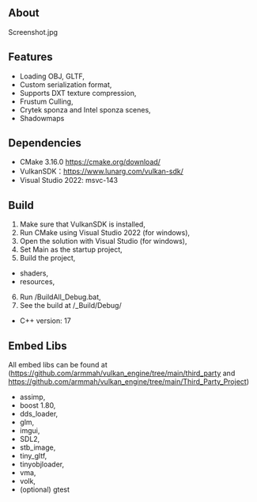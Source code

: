 ## About

Screenshot.jpg

## Features

- Loading OBJ, GLTF,
- Custom serialization format,
- Supports DXT texture compression,
- Frustum Culling,
- Crytek sponza and Intel sponza scenes,
- Shadowmaps

## Dependencies

- CMake 3.16.0 https://cmake.org/download/
- VulkanSDK：https://www.lunarg.com/vulkan-sdk/
- Visual Studio 2022: msvc-143

## Build

1. Make sure that VulkanSDK is installed,
2. Run CMake using Visual Studio 2022 (for windows),
3. Open the solution with Visual Studio (for windows),
4. Set Main as the startup project,
5. Build the project,
- shaders,
- resources,
6. Run /BuildAll_Debug.bat,
7. See the build at /_Build/Debug/
- C++ version: 17

## Embed Libs

All embed libs can be found at (https://github.com/armmah/vulkan_engine/tree/main/third_party and https://github.com/armmah/vulkan_engine/tree/main/Third_Party_Project)

- assimp,
- boost 1.80,
- dds_loader,
- glm,
- imgui,
- SDL2,
- stb_image,
- tiny_gltf,
- tinyobjloader,
- vma,
- volk,
- (optional) gtest